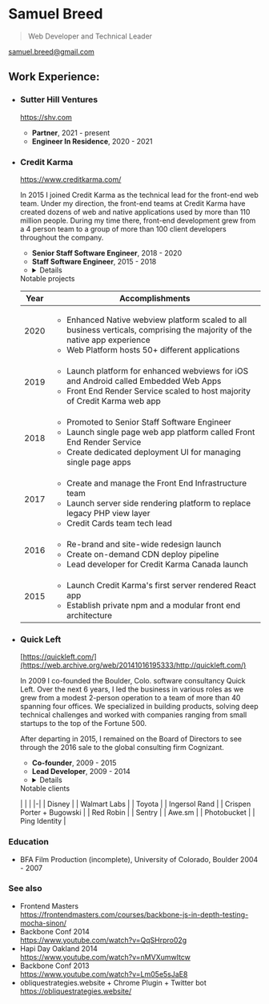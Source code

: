 # Samuel Breed

> Web Developer and Technical Leader

samuel.breed@gmail.com

## Work Experience:

-  ### Sutter Hill Ventures

    https://shv.com

    * **Partner**, 2021 - present
    * **Engineer In Residence**, 2020 - 2021

- ### Credit Karma

    https://www.creditkarma.com/

    In 2015 I joined Credit Karma as the technical lead for the front-end web team. Under my direction, the front-end teams at Credit Karma have created dozens of web and native applications used by more than 110 million people. During my time there, front-end development grew from a 4 person team to a group of more than 100 client developers throughout the company.

    * **Senior Staff Software Engineer**, 2018 - 2020 
    * **Staff Software Engineer**, 2015 - 2018
    * <details>
    <summary>Notable projects</summary>

    | Year | Accomplishments |
    |-|-|
    | 2020 | <ul><li>Enhanced Native webview platform scaled to all business verticals, comprising the majority of the native app experience</li><li>Web Platform hosts 50+ different applications</li></ul> |
    | 2019 | <ul><li>Launch platform for enhanced webviews for iOS and Android called Embedded Web Apps</li><li>Front End Render Service scaled to host majority of Credit Karma web app</li></ul> |
    | 2018 | <ul><li>Promoted to Senior Staff Software Engineer</li><li>Launch single page web app platform called Front End Render Service</li><li>Create dedicated deployment UI for managing single page apps</li></ul> |
    | 2017 | <ul><li>Create and manage the Front End Infrastructure team</li><li>Launch server side rendering platform to replace legacy PHP view layer</li><li>Credit Cards team tech lead</li></ul> |
    | 2016 | <ul><li>Re-brand and site-wide redesign launch</li><li>Create on-demand CDN deploy pipeline</li><li>Lead developer for Credit Karma Canada launch</li></ul> |
    | 2015 | <ul><li>Launch Credit Karma's first server rendered React app</li><li>Establish private npm and a modular front end architecture</li></ul> |
    </details>

- ### Quick Left

    [https://quickleft.com/](https://web.archive.org/web/20141016195333/http://quickleft.com/)

    In 2009 I co-founded the Boulder, Colo. software consultancy Quick Left. Over the next 6 years, I led the business in various roles as we grew from a modest 2-person operation to a team of more than 40 spanning four offices. We specialized in building products, solving deep technical challenges and worked with companies ranging from small startups to the top of the Fortune 500.

    After departing in 2015, I remained on the Board of Directors to see through the 2016 sale to the global consulting firm Cognizant.

    * **Co-founder**, 2009 - 2015
    * **Lead Developer**, 2009 - 2014
    * <details>
    <summary>Notable clients</summary>

    |  |  |
    |-|
    | Disney |
    | Walmart Labs |
    | Toyota |
    | Ingersol Rand |
    | Crispen Porter + Bugowski |
    | Red Robin |
    | Sentry |
    | Awe.sm |
    | Photobucket |
    | Ping Identity |
    </details>

### Education
* BFA Film Production (incomplete), University of Colorado, Boulder 2004 - 2007

### See also

* Frontend Masters <br> https://frontendmasters.com/courses/backbone-js-in-depth-testing-mocha-sinon/
* Backbone Conf 2014 <br> https://www.youtube.com/watch?v=QqSHrpro02g
* Hapi Day Oakland 2014 <br> https://www.youtube.com/watch?v=nMVXumwItcw
* Backbone Conf 2013 <br> https://www.youtube.com/watch?v=Lm05e5sJaE8
* obliquestrategies.website + Chrome Plugin + Twitter bot <br> https://obliquestrategies.website/
